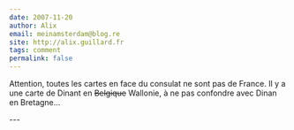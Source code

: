 ```yaml
---
date: 2007-11-20
author: Alix
email: meinamsterdam@blog.re
site: http://alix.guillard.fr
tags: comment
permalink: false
---
```


<p>
Attention, toutes les cartes en face du consulat ne sont pas de France. Il y a une carte de Dinant en <s>Belgique</s> Wallonie, à ne pas confondre avec Dinan en Bretagne...
</p>
---